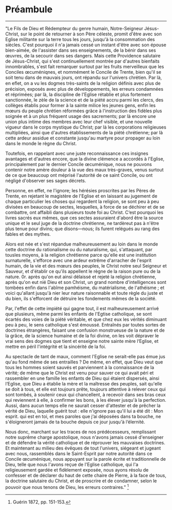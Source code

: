 # Préambule

***

"Le Fils de Dieu et Rédempteur du genre humain, Notre-Seigneur Jésus-Christ, sur le point de retourner à son Père céleste, promit d'être avec son Eglise militante sur la terre tous les jours, jusqu'à la consommation des siècles. C'est pourquoi il n'a jamais cessé un instant d'être avec son épouse bien-aimée, de l'assister dans ses enseignements, de la bénir dans ses œuvres, de la secourir dans ses dangers. Mais cette Providence salutaire de Jésus-Christ, qui s'est continuellement montrée par d'autres bienfaits innombrables, s'est fait remarquer surtout par les fruits merveilleux que les Conciles œcuméniqnes, et nommément le Concile de Trente, bien qu'il se soit tenu dans de mauvais jours, ont répandu sur l'univers chrétien. Par là, en eﬂet, on a vu les dogmes très-saints de la religion définis avec plus de précision, exposés avec plus de développements, les erreurs condamnées et réprimées; par là, la discipline de l'Eglise rétablie et plus fortement sanctionnée, le zèle de la science et de la piété accru parmi les clercs, des collèges établis pour former à la sainte milice les jeunes gens, enfin les mœurs du peuple chrétien réformées grâce à l'instruction des fidèles plus soignée et à un plus fréquent usage des sacrements; par là encore une union plus intime des membres avec leur chef visible, et une nouvelle vigueur dans le corps mystique du Christ; par là les corporations religieuses multipliées, ainsi que d'autres établissements de la piété chrétienne; par là cette ardeur assidue et constante jusqu'au martyre pour propager au loin dans le monde le règne du Christ.

Toutefois, en rappelant avec une juste reconnaissance ces insignes avantages et d'autres encore, que la divine clémence a accordés à l'Eglise, principalement par le dernier Concile œcuménique, nous ne pouvons contenir notre amère douleur à la vue des maux très-graves, venus surtout de ce que beaucoup ont méprisé l'autorité de ce saint Concile, ou ont négligé d'observer ses sages décrets.

Personne, en effet, ne l'ignore; les hérésies proscrites par les Pères de Trente, en rejetant le magistère de l'Eglise et en laissant au jugement de chaque particulier les choses qui regardent la religion, se sont peu à peu divisées en beaucoup de sectes, lesquelles, à force de se déchirer et de se combattre, ont affaibli dans plusieurs toute foi au Christ. C‘est pourquoi les livres sacrés eux mêmes, que ces sectes assuraient d'abord être la source unique et le seul juge de la doctrine chrétienne, ne tardèreut pas à n'être plus tenue pour divins; que disons—nous; ils furent relégués au rang des fables et des mythes.

Alors est née et s'est répandue malheureusement au loin dans le monde cette doctrine du rationalisme ou du naturalisme, qui, s'attaquant, par tousles moyens, à la religion chrétienne parce qu'elle est une institution surnaturelle, s'efforce avec une ardeur extrême d'arracher de l'esprit humain, de la vie et des mœurs des peuples, le Christ notre seul Seigneur et Sauveur, et d'établir ce qu'ils appellent le règne de la raison pure ou de la nature. 0r. après qu'on eut ainsi délaissé et rejeté la religion chrétienne, après qu'on eut nié Dieu et son Christ, un grand nombre d'intelligences sont tombées enfin dans l'abîme pamhéisme, du matérialisme, de l'athéisme ; et voici qu'allant jusqu'à nier leur nature raisonnable et toute règle du juste et du bien, ils s'efforcent de détruire les fondements mêmes de la société.

Par, l'effet de cette impiété qui gagne tout, il est malheureusement arrivé que plusieurs, même parmi les enfants de l'Egtise catholique, se sont écartés des voies de la piété véritable, et que chez eux les vérités diminuant peu à peu, le sens catholique s'est émoussé. Entraînés par toutes sortes de doctrines étrangères, faisant une confusion monstrueuse de la nature et de la grâce, de la science humaine et de la foi divine, on les voit dépraver le vrai sens des dogmes que tient et enseigne notre sainte mère l‘Eglise, et mettre en péril l'intégrité et la sincérité de la foi.

Au spectacle de tant de maux, comment l'Eglise ne serait-elle pas émue jus qu'au fond même de ses entrailles ? De même, en effet, que Dieu veut que tous les hommes soient sauvés et parviennent à la connaissance de la vérité; de même que le Christ est venu pour sauver ce qui avait péri et rassembler en une famille les enfants de Dieu qui étaient dispersés, ainsi l‘Eglise, que Dieu a établie la mère et la maîtresse des peuples, sait qu'elle se doit à tous, et elle est toujours prête, toujours attentive à relever ceux qui sont tombés, à soutenir ceux qui chancellent, à recevoir dans ses bras ceux qui reviennent à elle, à confirmer les bons, à les élever jusqu'à la perfection. Aussi, dans aucun temps elle ne saurait cesser d'attester et de prêcher la vérité de Dieu, laquelle guérit tout : elle n'ignore pas qu'il lui a été dit : Mon esprit. qui est en toi, et mes paroles que j‘ai déposées dans ta bouche, ne s'éloigneront jamais de ta bouche depuis ce jour jusqu'à l‘élernité.

Nous donc, marchant sur les traces de nos prédécesseurs, remplissant notre suprême charge apostolique, nous n'avons jamais cessé d'enseigner et de défendre la vérité catholique et de réprouver les mauvaises doctrines. Et maintenant au milieu des évêques de tout l'univers, siégeant et jugeant avec nous, rassemblés dans le Saint-Esprit par notre autorité dans ce Concile œcuménique, nous appuyant sur la parole écrite et traditionnelle de Dieu, telle que nous l'avons reçue de l'Eglise catholique, qui l'a religieusement gardée et fidèlement exposée, nous ayons résolu de confesser et de déclarer du haut de cette chaire de Pierre, à la face de tous, la doctrine salutaire du Christ, et de proscrire et de condamner, selon le pouvoir que nous tenons de Dieu, les erreurs contraires." [^1]

[^1]: Guérin 1872, pp. 151-153.

